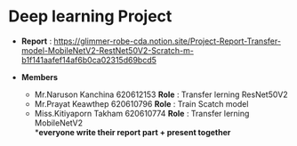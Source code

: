# Deep learning Project
- **Report** : https://glimmer-robe-cda.notion.site/Project-Report-Transfer-model-MobileNetV2-RestNet50V2-Scratch-m-b1f141aafef14af6b0ca02315d69bcd5

- **Members**
    - Mr.Naruson Kanchina 620612153     **Role** : Transfer lerning ResNet50V2
    - Mr.Prayat Keawthep 620610796      **Role** : Train Scatch model
    - Miss.Kitiyaporn Takham 620610774  **Role** : Transfer lerning MobileNetV2\
***everyone write their report part + present together**
